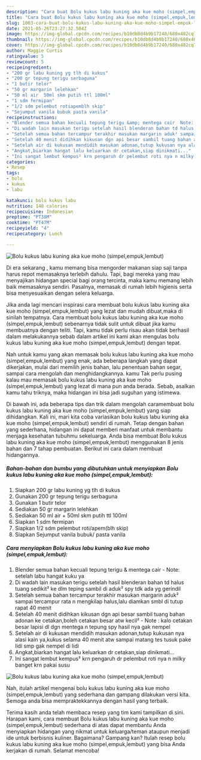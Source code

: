 ```yaml
---
description: "Cara buat Bolu kukus labu kuning aka kue moho (simpel,empuk,lembut) yang nikmat dan Mudah Dibuat"
title: "Cara buat Bolu kukus labu kuning aka kue moho (simpel,empuk,lembut) yang nikmat dan Mudah Dibuat"
slug: 1003-cara-buat-bolu-kukus-labu-kuning-aka-kue-moho-simpel-empuk-lembut-yang-nikmat-dan-mudah-dibuat
date: 2021-05-26T23:27:32.504Z
image: https://img-global.cpcdn.com/recipes/b10db8d4b9b17240/680x482cq70/bolu-kukus-labu-kuning-aka-kue-moho-simpelempuklembut-foto-resep-utama.jpg
thumbnail: https://img-global.cpcdn.com/recipes/b10db8d4b9b17240/680x482cq70/bolu-kukus-labu-kuning-aka-kue-moho-simpelempuklembut-foto-resep-utama.jpg
cover: https://img-global.cpcdn.com/recipes/b10db8d4b9b17240/680x482cq70/bolu-kukus-labu-kuning-aka-kue-moho-simpelempuklembut-foto-resep-utama.jpg
author: Maggie Curtis
ratingvalue: 5
reviewcount: 5
recipeingredient:
- "200 gr labu kuning yg tlh di kukus"
- "200 gr tepung terigu serbaguna"
- "1 butir telor"
- "50 gr margarin lelehkan"
- "50 ml air  50ml skm putih ttl 100ml"
- "1 sdm fermipan"
- "1/2 sdm pelembut rotiapemblh skip"
- "Sejumput vanila bubuk pasta vanila"
recipeinstructions:
- "Blender semua bahan kecuali tepung terigu &amp; mentega cair  Note: setelah labu hangat kuku ya"
- "Di wadah lain masukan terigu setelah hasil blenderan bahan td halus tuang sedikit² ke dlm teping sambil di aduk² spy tdk ada yg gerindil"
- "Setelah semua bahan tercampur terakhir masukan margarin aduk² sampai tercampur rata n mengkilap halus,lalu diamkan smbl di tutup rapat 40 menit"
- "Setelah 40 menit didihkan kikusan dgn api besar sambil tuang bahan adonan ke cetakan,boleh cetakan besar atw kecil² Note : kalo cetakan besar lapisi dl dgn mentega n tepung spy hasil nya gak nempel"
- "Setelah air di kukusan mendidih masukan adonan,tutup kukusan nya alasi kain ya,kukus selama 40 menit atw sampai matang tes tusuk pake lidi smp gak nempel di lidi"
- "Angkat,biarkan hangat lalu keluarkan dr cetakan,siap dinikmati..."
- "Ini sangat lembut kempus² krn pengaruh dr pelembut roti nya n milky banget krn pakai susu"
categories:
- Resep
tags:
- bolu
- kukus
- labu

katakunci: bolu kukus labu 
nutrition: 148 calories
recipecuisine: Indonesian
preptime: "PT38M"
cooktime: "PT47M"
recipeyield: "4"
recipecategory: Lunch

---
```



![Bolu kukus labu kuning aka kue moho (simpel,empuk,lembut)](https://img-global.cpcdn.com/recipes/b10db8d4b9b17240/680x482cq70/bolu-kukus-labu-kuning-aka-kue-moho-simpelempuklembut-foto-resep-utama.jpg)

Di era  sekarang , kamu memang bisa mengorder makanan siap saji tanpa harus repot memasaknya terlebih dahulu. Tapi, bagi mereka yang mau menyajikan hidangan special bagi orang tercinta, maka kamu memang lebih baik memasaknya sendiri. Pasalnya, memasak di rumah lebih higienis serta bisa menyesuaikan dengan selera keluarga.

Jika anda lagi mencari inspirasi cara membuat bolu kukus labu kuning aka kue moho (simpel,empuk,lembut) yang lezat dan mudah dibuat,maka di sinilah tempatnya. Cara membuat bolu kukus labu kuning aka kue moho (simpel,empuk,lembut)  sebenarnya tidak sulit untuk dibuat jika kamu membuatnya dengan teliti. Tapi, kamu tidak perlu risau akan tidak berhasil dalam melakukannya 
sebab dalam artikel ini kami akan mengulas bolu kukus labu kuning aka kue moho (simpel,empuk,lembut) dengan tepat.  



Nah untuk kamu yang akan memasak bolu kukus labu kuning aka kue moho (simpel,empuk,lembut) yang enak, ada beberapa langkah yang dapat dikerjakan, mulai dari memilih jenis bahan, lalu penentuan bahan segar, sampai cara mengolah dan menghidangkannya. kamu Tak perlu pusing kalau mau memasak bolu kukus labu kuning aka kue moho (simpel,empuk,lembut) yang lezat di mana pun anda berada. Sebab, asalkan kamu  tahu triknya, maka hidangan ini bisa jadi suguhan yang istimewa.

Di bawah ini, ada beberapa tips dan trik dalam mengolah caramembuat bolu kukus labu kuning aka kue moho (simpel,empuk,lembut) yang siap dihidangkan. Kali ini, mari kita coba variasikan bolu kukus labu kuning aka kue moho (simpel,empuk,lembut) sendiri di rumah. Tetap dengan bahan yang sederhana, hidangan ini dapat memberi manfaat untuk membantu menjaga kesehatan tubuhmu sekeluarga. Anda bisa membuat Bolu kukus labu kuning aka kue moho (simpel,empuk,lembut) menggunakan 8 jenis bahan dan 7 tahap pembuatan. Berikut ini cara dalam membuat hidangannya.

<!--inarticleads1-->

##### Bahan-bahan dan bumbu yang dibutuhkan untuk menyiapkan Bolu kukus labu kuning aka kue moho (simpel,empuk,lembut):

1. Siapkan 200 gr labu kuning yg tlh di kukus
1. Gunakan 200 gr tepung terigu serbaguna
1. Gunakan 1 butir telor
1. Sediakan 50 gr margarin lelehkan
1. Sediakan 50 ml air + 50ml skm putih ttl 100ml
1. Siapkan 1 sdm fermipan
1. Siapkan 1/2 sdm pelembut roti/apem(blh skip)
1. Siapkan Sejumput vanila bubuk/ pasta vanila




<!--inarticleads2-->

##### Cara menyiapkan Bolu kukus labu kuning aka kue moho (simpel,empuk,lembut):

1. Blender semua bahan kecuali tepung terigu &amp; mentega cair  - Note: setelah labu hangat kuku ya
1. Di wadah lain masukan terigu setelah hasil blenderan bahan td halus tuang sedikit² ke dlm teping sambil di aduk² spy tdk ada yg gerindil
1. Setelah semua bahan tercampur terakhir masukan margarin aduk² sampai tercampur rata n mengkilap halus,lalu diamkan smbl di tutup rapat 40 menit
1. Setelah 40 menit didihkan kikusan dgn api besar sambil tuang bahan adonan ke cetakan,boleh cetakan besar atw kecil² - Note : kalo cetakan besar lapisi dl dgn mentega n tepung spy hasil nya gak nempel
1. Setelah air di kukusan mendidih masukan adonan,tutup kukusan nya alasi kain ya,kukus selama 40 menit atw sampai matang tes tusuk pake lidi smp gak nempel di lidi
1. Angkat,biarkan hangat lalu keluarkan dr cetakan,siap dinikmati...
1. Ini sangat lembut kempus² krn pengaruh dr pelembut roti nya n milky banget krn pakai susu
<img src="//assets-global.cpcdn.com/assets/icons/button_play-2c75c40dde080a61004c1f40b05d8f140eaff45d7e9e6481dc71c63d2e7c4909.png" alt="Bolu kukus labu kuning aka kue moho (simpel,empuk,lembut)">



Nah, itulah artikel mengenai  bolu kukus labu kuning aka kue moho (simpel,empuk,lembut)  yang sederhana dan gampang dilakukan versi kita. Semoga anda bisa mempraktekkannya dengan hasil yang terbaik. 

Terima kasih anda telah membaca resep yang tim kami tampilkan di sini. Harapan kami, cara membuat  Bolu kukus labu kuning aka kue moho (simpel,empuk,lembut) sederhana di atas dapat membantu Anda menyiapkan hidangan yang nikmat untuk keluarga/teman ataupun menjadi ide untuk berbisnis kuliner. Bagaimana? Gampang kan? Itulah resep bolu kukus labu kuning aka kue moho (simpel,empuk,lembut) yang bisa Anda kerjakan di rumah. Selamat mencoba!

